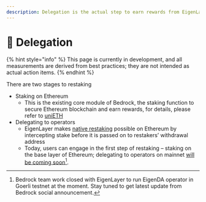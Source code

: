 ```yaml
---
description: Delegation is the actual step to earn rewards from EigenLayer AVS
---
```


# 🏬 Delegation

{% hint style="info" %}
This page is currently in development, and all measurements are derived from best practices; they are not intended as actual action items.
{% endhint %}

There are two stages to restaking

* Staking on Ethereum
  * This is the existing core module of Bedrock, the staking function to secure Ethereum blockchain and earn rewards, for details, please refer to [uniETH](../../../multi-asset-liquid-staking/unieth/)
* Delegating to operators
  * EigenLayer makes [native restaking](https://docs.eigenlayer.xyz/restaking-guides/restaking-user-guide/native-restaking/) possible on Ethereum by intercepting stake before it is passed on to restakers’ withdrawal address
  * Today, users can engage in the first step of restaking – staking on the base layer of Ethereum; delegating to operators on mainnet [will be coming soon](#user-content-fn-1)[^1].



[^1]: Bedrock team work closed with EigenLayer to run EigenDA operator in Goerli testnet at the moment. Stay tuned to get latest update from Bedrock social announcement.
